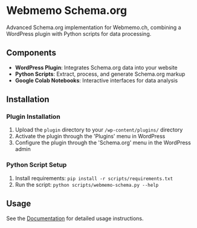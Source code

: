 # Webmemo Schema.org

Advanced Schema.org implementation for Webmemo.ch, combining a WordPress plugin with Python scripts for data processing.

## Components

- **WordPress Plugin**: Integrates Schema.org data into your website
- **Python Scripts**: Extract, process, and generate Schema.org markup
- **Google Colab Notebooks**: Interactive interfaces for data analysis

## Installation

### Plugin Installation

1. Upload the `plugin` directory to your `/wp-content/plugins/` directory
2. Activate the plugin through the 'Plugins' menu in WordPress
3. Configure the plugin through the 'Schema.org' menu in the WordPress admin

### Python Script Setup

1. Install requirements: `pip install -r scripts/requirements.txt`
2. Run the script: `python scripts/webmemo-schema.py --help`

## Usage

See the [Documentation](docs/README.md) for detailed usage instructions.